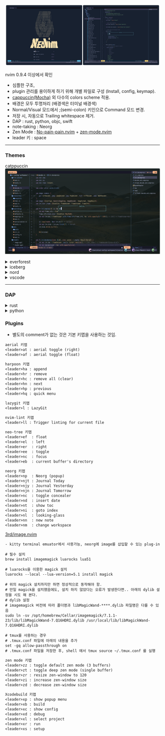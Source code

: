 <!-- panvimdoc-ignore-start -->

<img src="https://github.com/formadi/dotfiles/raw/main/.config/nvim/doc/screenshot.jpg"/>


nvim 0.9.4 이상에서 확인
- 심플한 구조,
- plugin 관리를 용이하게 하기 위해 개별 파일로 구성 (Install, config, keymap).
- [cappuccin(Mocha)](https://github.com/catppuccin/nvim) 외 다수의 colors scheme 적용.
- 배경은 모두 투명처리 (배경색은 터미널 배경색)
- Normal/Visual 모드에서 ;(semi-colon) 키인으로 Command 모드 변경.
- 저장 시, 자동으로 Trailing whitespace 제거.
- DAP : rust, python, objc, swift
- note-taking : Neorg
- Zen Mode : [No-pain-pain.nvim](https://github.com/shortcuts/no-neck-pain.nvim) + [zen-mode.nvim](https://github.com/folke/zen-mode.nvim)
- leader 키 : space

------

### Themes

catppuccin
<img src="https://github.com/formadi/dotfiles/blob/main/.config/nvim/doc/catppuccin.png"/>

<details>
  <summary>everforest</summary>
  <img src="https://github.com/formadi/dotfiles/blob/main/.config/nvim/doc/everforest.png"/>
</details>
<details>
  <summary>iceberg</summary>
  <img src="https://github.com/formadi/dotfiles/blob/main/.config/nvim/doc/iceberg.png"/>
</details>
<details>
  <summary>nord</summary>
  <img src="https://github.com/formadi/dotfiles/blob/main/.config/nvim/doc/nord.png"/>
</details>
<details>
  <summary>vscode</summary>
  <img src="https://github.com/formadi/dotfiles/blob/main/.config/nvim/doc/vscode.png"/>
</details>

------

### DAP
<details>
  <summary>rust</summary>
  <img src="https://github.com/formadi/dotfiles/blob/main/.config/nvim/doc/rust-dap.png"/>
</details>
<details>
  <summary>python</summary>
  <img src="https://github.com/formadi/dotfiles/blob/main/.config/nvim/doc/python-dap.png"/>
</details>


### Plugins
- 별도의 comment가 없는 것은 기본 키맵을 사용하는 것임.
```
aerial 키맵
<leader>at : aerial toggle (right)
<leader>af : aerial toggle (float)
```
```
harpoon 키맵
<leader>ha : append
<leader>hr : remove
<leader>hc : remove all (clear)
<leader>hn : next
<leader>hp : previous
<leader>hq : quick menu
```
```
lazygit 키맵
<leader>l : LazyGit
```
```
nvim-lint 키맵
<leader>ll : Trigger linting for current file
```
```
neo-tree 키맵
<leader>ef  : float
<leader>el  : left
<leader>er  : right
<leader>ee  : toggle
<leader>nc  : focus
<leader>eb  : current buffer's directory
```
```
neorg 키맵
<leader>np  : Neorg (popup)
<leader>njt : Journal Today
<leader>njy : Journal Yesterday
<leader>njn : Journal Tomorrow
<leader>nc  : toggle concealer
<leader>nd  : insert date
<leader>nt  : show toc
<leader>ni  : goto index
<leader>nl  : looking-glass
<leader>nn  : new note
<leader>nm  : change workspace
```
[3rd/image.nvim](https://github.com/3rd/image.nvim)
```
- kitty terminal emuator에서 사용가능, neorg에 image를 삽입할 수 있는 plug-in

# 필수 설치
brew install imagemagick luarocks lua51

# luarocks을 이용한 magick 설치
luarocks --local --lua-version=5.1 install magick

# 위의 magick 설치까지만 하면 정상적으로 동작해야 함.
# 만일 magick을 설치했음에도, 설치 하지 않았다는 오류가 발생한다면.. 아래의 dylib 설정을 시도 해 본다.
# dylib 설정
# imagemagick 버전에 따라 폴더명과 libMagicWand-****.dylib 파일명은 다를 수 있음
sudo ln -sv /opt/homebrew/Cellar/imagemagick/7.1.1-23/lib/libMagickWand-7.Q16HDRI.dylib /usr/local/lib/libMagickWand-7.Q16HDRI.dylib

# tmux를 사용하는 경우
# .tmux.conf 파일에 아래의 내용을 추가
set -gq allow-passthrough on
# .tmux.conf 파일을 저장한 후, shell 에서 tmux source ~/.tmux.conf 를 실행
```
```
zen mode 키맵
<leader>zz : toggle default zen mode (3 buffers)
<leader>zt : toggle deep zen mode (single buffer)
<leader>zr : resize zen-window to 120
<leader>zi : increase zen-window size
<leader>zd : decrease zen-window size
```
```
Xcodebuild 키맵
<leader>xp : show popup menu
<leader>xb : build
<leader>xc : show config
<leader>xd : debug
<leader>xl : select project
<leader>xr : run
<leader>xs : setup

```
